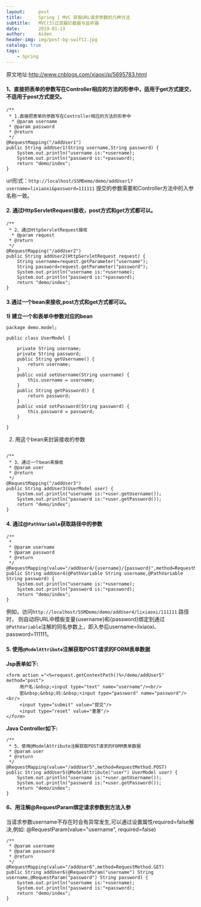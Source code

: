 ```yaml
---
layout:     post
title:      Spring | MVC 获取URL请求参数的几种方法
subtitle:   MVC(3)过滤器拦截器与监听器
date:       2019-01-13
author:     Aiden
header-img: img/post-bg-swift2.jpg
catalog: true 			
tags:								
    - Spring
---
```


原文地址:http://www.cnblogs.com/xiaoxi/p/5695783.html


#### 1、直接把表单的参数写在Controller相应的方法的形参中，**适用于get方式提交，不适用于post方式提交**。

```
/**
 * 1.直接把表单的参数写在Controller相应的方法的形参中
  * @param username
 * @param password
 * @return
 */
@RequestMapping("/addUser1")
public String addUser1(String username,String password) {
    System.out.println("username is:"+username);
    System.out.println("password is:"+password);
    return "demo/index";
}
```

url形式：`http://localhost/SSMDemo/demo/addUser1?username=lixiaoxi&password=111111` 提交的参数需要和Controller方法中的入参名称一致。

#### 2. 通过HttpServletRequest接收，post方式和get方式都可以。

```
/**
 * 2、通过HttpServletRequest接收
  * @param request
 * @return
 */
@RequestMapping("/addUser2")
public String addUser2(HttpServletRequest request) {
    String username=request.getParameter("username");
    String password=request.getParameter("password");
    System.out.println("username is:"+username);
    System.out.println("password is:"+password);
    return "demo/index";
}
```


#### 3.通过一个bean来接收,post方式和get方式都可以。

**1) 建立一个和表单中参数对应的bean**

```
package demo.model;

public class UserModel {

    private String username;
    private String password;
    public String getUsername() {
        return username;
    }
    public void setUsername(String username) {
        this.username = username;
    }
    public String getPassword() {
        return password;
    }
    public void setPassword(String password) {
        this.password = password;
    }

}
```

2) 用这个bean来封装接收的参数

```

/**
 * 3、通过一个bean来接收
 * @param user
 * @return
 */
@RequestMapping("/addUser3")
public String addUser3(UserModel user) {
    System.out.println("username is:"+user.getUsername());
    System.out.println("password is:"+user.getPassword());
    return "demo/index";
}
```

#### 4. 通过@`PathVariable`获取路径中的参数

```
/**
 *
 * @param username
 * @param password
 * @return
 */
@RequestMapping(value="/addUser4/{username}/{password}",method=RequestMethod.GET)
public String addUser4(@PathVariable String username,@PathVariable String password) {
    System.out.println("username is:"+username);
    System.out.println("password is:"+password);
    return "demo/index";
}
```

例如，访问`http://localhost/SSMDemo/demo/addUser4/lixiaoxi/111111` 路径时，
则自动将URL中模板变量{username}和{password}绑定到通过`@PathVariable`注解的同名参数上，即入参后username=lixiaoxi、password=111111。

#### 5. 使用`@ModelAttribute`注解获取POST请求的FORM表单数据

**Jsp表单如下:**

```
<form action ="<%=request.getContextPath()%>/demo/addUser5" method="post">
     用户名:&nbsp;<input type="text" name="username"/><br/>
     密&nbsp;&nbsp;码:&nbsp;<input type="password" name="password"/><br/>
     <input type="submit" value="提交"/>
     <input type="reset" value="重置"/>
</form>
```

**Java Controller如下:**

```
/**
 * 5、使用@ModelAttribute注解获取POST请求的FORM表单数据
 * @param user
 * @return
 */
@RequestMapping(value="/addUser5",method=RequestMethod.POST)
public String addUser5(@ModelAttribute("user") UserModel user) {
    System.out.println("username is:"+user.getUsername());
    System.out.println("password is:"+user.getPassword());
    return "demo/index";
}
```


#### 6、用注解@RequestParam绑定请求参数到方法入参

当请求参数username不存在时会有异常发生,可以通过设置属性required=false解决,例如: @RequestParam(value="username", required=false)

```
/**
 * @param username
 * @param password
 * @return
 */
@RequestMapping(value="/addUser6",method=RequestMethod.GET)
public String addUser6(@RequestParam("username") String username,@RequestParam("password") String password) {
    System.out.println("username is:"+username);
    System.out.println("password is:"+password);
    return "demo/index";
}
```
